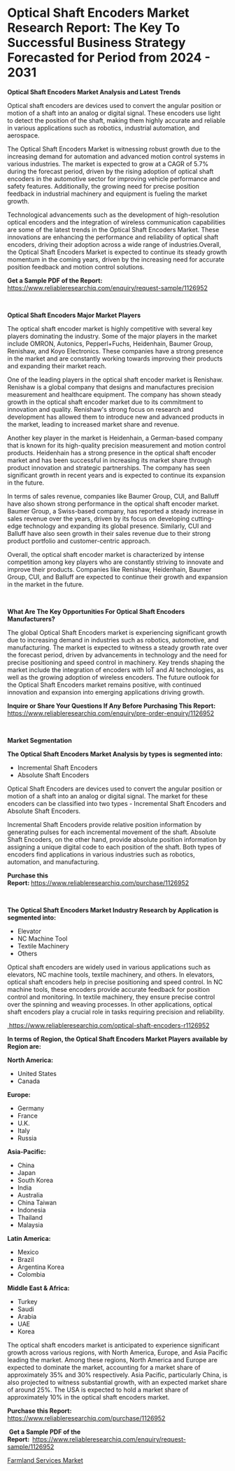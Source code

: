 <p><h1>Optical Shaft Encoders Market Research Report: The Key To Successful Business Strategy Forecasted for Period from 2024 - 2031</h1></p><p><strong>Optical Shaft Encoders Market Analysis and Latest Trends</strong></p>
<p><p>Optical shaft encoders are devices used to convert the angular position or motion of a shaft into an analog or digital signal. These encoders use light to detect the position of the shaft, making them highly accurate and reliable in various applications such as robotics, industrial automation, and aerospace.</p><p>The Optical Shaft Encoders Market is witnessing robust growth due to the increasing demand for automation and advanced motion control systems in various industries. The market is expected to grow at a CAGR of 5.7% during the forecast period, driven by the rising adoption of optical shaft encoders in the automotive sector for improving vehicle performance and safety features. Additionally, the growing need for precise position feedback in industrial machinery and equipment is fueling the market growth.</p><p>Technological advancements such as the development of high-resolution optical encoders and the integration of wireless communication capabilities are some of the latest trends in the Optical Shaft Encoders Market. These innovations are enhancing the performance and reliability of optical shaft encoders, driving their adoption across a wide range of industries.Overall, the Optical Shaft Encoders Market is expected to continue its steady growth momentum in the coming years, driven by the increasing need for accurate position feedback and motion control solutions.</p></p>
<p><strong>Get a Sample PDF of the Report:&nbsp;</strong> <a href="https://www.reliableresearchiq.com/enquiry/request-sample/1126952">https://www.reliableresearchiq.com/enquiry/request-sample/1126952</a></p>
<p>&nbsp;</p>
<p><strong>Optical Shaft Encoders Major Market Players</strong></p>
<p><p>The optical shaft encoder market is highly competitive with several key players dominating the industry. Some of the major players in the market include OMRON, Autonics, Pepperl+Fuchs, Heidenhain, Baumer Group, Renishaw, and Koyo Electronics. These companies have a strong presence in the market and are constantly working towards improving their products and expanding their market reach.</p><p>One of the leading players in the optical shaft encoder market is Renishaw. Renishaw is a global company that designs and manufactures precision measurement and healthcare equipment. The company has shown steady growth in the optical shaft encoder market due to its commitment to innovation and quality. Renishaw's strong focus on research and development has allowed them to introduce new and advanced products in the market, leading to increased market share and revenue.</p><p>Another key player in the market is Heidenhain, a German-based company that is known for its high-quality precision measurement and motion control products. Heidenhain has a strong presence in the optical shaft encoder market and has been successful in increasing its market share through product innovation and strategic partnerships. The company has seen significant growth in recent years and is expected to continue its expansion in the future.</p><p>In terms of sales revenue, companies like Baumer Group, CUI, and Balluff have also shown strong performance in the optical shaft encoder market. Baumer Group, a Swiss-based company, has reported a steady increase in sales revenue over the years, driven by its focus on developing cutting-edge technology and expanding its global presence. Similarly, CUI and Balluff have also seen growth in their sales revenue due to their strong product portfolio and customer-centric approach.</p><p>Overall, the optical shaft encoder market is characterized by intense competition among key players who are constantly striving to innovate and improve their products. Companies like Renishaw, Heidenhain, Baumer Group, CUI, and Balluff are expected to continue their growth and expansion in the market in the future.</p></p>
<p>&nbsp;</p>
<p><strong>What Are The Key Opportunities For Optical Shaft Encoders Manufacturers?</strong></p>
<p><p>The global Optical Shaft Encoders market is experiencing significant growth due to increasing demand in industries such as robotics, automotive, and manufacturing. The market is expected to witness a steady growth rate over the forecast period, driven by advancements in technology and the need for precise positioning and speed control in machinery. Key trends shaping the market include the integration of encoders with IoT and AI technologies, as well as the growing adoption of wireless encoders. The future outlook for the Optical Shaft Encoders market remains positive, with continued innovation and expansion into emerging applications driving growth.</p></p>
<p><strong>Inquire or Share Your Questions If Any Before Purchasing This Report:</strong> <a href="https://www.reliableresearchiq.com/enquiry/pre-order-enquiry/1126952">https://www.reliableresearchiq.com/enquiry/pre-order-enquiry/1126952</a></p>
<p>&nbsp;</p>
<p><strong>Market Segmentation</strong></p>
<p><strong>The Optical Shaft Encoders Market Analysis by types is segmented into:</strong></p>
<p><ul><li>Incremental Shaft Encoders</li><li>Absolute Shaft Encoders</li></ul></p>
<p><p>Optical Shaft Encoders are devices used to convert the angular position or motion of a shaft into an analog or digital signal. The market for these encoders can be classified into two types - Incremental Shaft Encoders and Absolute Shaft Encoders. </p><p>Incremental Shaft Encoders provide relative position information by generating pulses for each incremental movement of the shaft. Absolute Shaft Encoders, on the other hand, provide absolute position information by assigning a unique digital code to each position of the shaft. Both types of encoders find applications in various industries such as robotics, automation, and manufacturing.</p></p>
<p><strong>Purchase this Report:&nbsp;</strong><a href="https://www.reliableresearchiq.com/purchase/1126952">https://www.reliableresearchiq.com/purchase/1126952</a></p>
<p>&nbsp;</p>
<p><strong>The Optical Shaft Encoders Market Industry Research by Application is segmented into:</strong></p>
<p><ul><li>Elevator</li><li>NC Machine Tool</li><li>Textile Machinery</li><li>Others</li></ul></p>
<p><p>Optical shaft encoders are widely used in various applications such as elevators, NC machine tools, textile machinery, and others. In elevators, optical shaft encoders help in precise positioning and speed control. In NC machine tools, these encoders provide accurate feedback for position control and monitoring. In textile machinery, they ensure precise control over the spinning and weaving processes. In other applications, optical shaft encoders play a crucial role in tasks requiring precision and reliability.</p></p>
<p><a href="https://www.reliableresearchiq.com/optical-shaft-encoders-r1126952">&nbsp;https://www.reliableresearchiq.com/optical-shaft-encoders-r1126952</a></p>
<p><strong>In terms of Region, the Optical Shaft Encoders Market Players available by Region are:</strong></p>
<p>
    <p> <strong> North America: </strong>
        <ul>
            <li>United States</li>
            <li>Canada</li>
        </ul>
        </p> 
    <p> <strong> Europe: </strong>
        <ul>
            <li>Germany</li>
            <li>France</li>
            <li>U.K.</li>
            <li>Italy</li>
            <li>Russia</li>
        </ul>
        </p> 
    <p> <strong> Asia-Pacific: </strong>
        <ul>
            <li>China</li>
            <li>Japan</li>
            <li>South Korea</li>
            <li>India</li>
            <li>Australia</li>
            <li>China Taiwan</li>
            <li>Indonesia</li>
            <li>Thailand</li>
            <li>Malaysia</li>
        </ul>
        </p> 
    <p> <strong> Latin America: </strong>
        <ul>
            <li>Mexico</li>
            <li>Brazil</li>
            <li>Argentina Korea</li>
            <li>Colombia</li>
        </ul>
        </p> 
    <p> <strong> Middle East & Africa: </strong>
        <ul>
            <li>Turkey</li>
            <li>Saudi</li>
            <li>Arabia</li>
            <li>UAE</li>
            <li>Korea</li>
        </ul>
    </p>
    </p>
<p><p>The optical shaft encoders market is anticipated to experience significant growth across various regions, with North America, Europe, and Asia Pacific leading the market. Among these regions, North America and Europe are expected to dominate the market, accounting for a market share of approximately 35% and 30% respectively. Asia Pacific, particularly China, is also projected to witness substantial growth, with an expected market share of around 25%. The USA is expected to hold a market share of approximately 10% in the optical shaft encoders market.</p></p>
<p><strong>Purchase this Report: </strong><a href="https://www.reliableresearchiq.com/purchase/1126952">https://www.reliableresearchiq.com/purchase/1126952</a></p>
<p>&nbsp;<strong>Get a Sample PDF of the Report:&nbsp;&nbsp;</strong><a href="https://www.reliableresearchiq.com/enquiry/request-sample/1126952">https://www.reliableresearchiq.com/enquiry/request-sample/1126952</a></p>
<p><strong></strong></p>
<p><p><a href="https://view.publitas.com/reportprime-1/farmland-services-market-growth-outlook-from-2024-to-2031-and-it-is-projecting-at-5-4-cagr-with-markets-trends-analysis-by-application-regional-outlook-and-revenue/">Farmland Services Market</a></p></p>